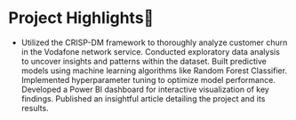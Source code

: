 # Project Highlights🚀
- Utilized the CRISP-DM framework to thoroughly analyze customer churn in the Vodafone network service.
Conducted exploratory data analysis to uncover insights and patterns within the dataset.
Built predictive models using machine learning algorithms like Random Forest Classifier.
Implemented hyperparameter tuning to optimize model performance.
Developed a Power BI dashboard for interactive visualization of key findings.
Published an insightful article detailing the project and its results.
